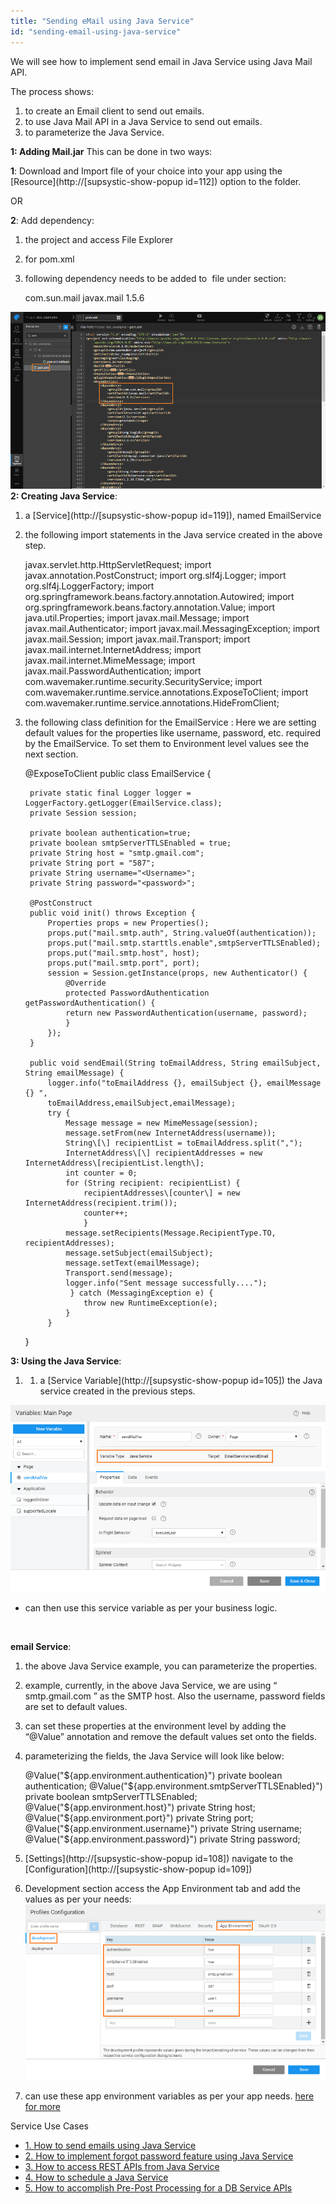 ```yaml
---
title: "Sending eMail using Java Service"
id: "sending-email-using-java-service"
---
```


We will see how to implement send email in Java Service using Java Mail API.

The process shows:

1. to create an Email client to send out emails.
2. to use Java Mail API in a Java Service to send out emails.
3. to parameterize the Java Service.

**1: Adding Mail.jar** This can be done in two ways:

**1**: Download and Import file of your choice into your app using the [Resource](http://[supsystic-show-popup id=112]) option to the folder.

OR

**2**: Add dependency:

1. the project and access File Explorer
2. for pom.xml
3. following dependency needs to be added to  file under section:
    
    <dependency>
        <groupId>com.sun.mail</groupId> 
        <artifactId>javax.mail</artifactId> 
        <version>1.5.6</version> 
    </dependency>
    

[![](../assets/email_pom.png)](../assets/email_pom.png) **2: Creating Java Service**:

1. a [Service](http://[supsystic-show-popup id=119]), named EmailService
2. the following import statements in the Java service created in the above step.
    
     javax.servlet.http.HttpServletRequest;
    import javax.annotation.PostConstruct;
    import org.slf4j.Logger;
    import org.slf4j.LoggerFactory;
    import org.springframework.beans.factory.annotation.Autowired;
    import org.springframework.beans.factory.annotation.Value;
    import java.util.Properties;
    import javax.mail.Message;
    import javax.mail.Authenticator;
    import javax.mail.MessagingException;
    import javax.mail.Session;
    import javax.mail.Transport;
    import javax.mail.internet.InternetAddress;
    import javax.mail.internet.MimeMessage;
    import javax.mail.PasswordAuthentication;
    import com.wavemaker.runtime.security.SecurityService;
    import com.wavemaker.runtime.service.annotations.ExposeToClient;
    import com.wavemaker.runtime.service.annotations.HideFromClient;
    
3. the following class definition for the EmailService : Here we are setting default values for the properties like username, password, etc. required by the EmailService. To set them to Environment level values see the next section.
    
    @ExposeToClient
    public class EmailService {
    
        private static final Logger logger = LoggerFactory.getLogger(EmailService.class);
        private Session session;
    
        private boolean authentication=true;
        private boolean smtpServerTTLSEnabled = true;
        private String host = "smtp.gmail.com";
        private String port = "587";
        private String username="<Username>";
        private String password="<password>";
    
        @PostConstruct
        public void init() throws Exception {
            Properties props = new Properties();
            props.put("mail.smtp.auth", String.valueOf(authentication));
            props.put("mail.smtp.starttls.enable",smtpServerTTLSEnabled);
            props.put("mail.smtp.host", host);
            props.put("mail.smtp.port", port);
            session = Session.getInstance(props, new Authenticator() {
                @Override
                protected PasswordAuthentication getPasswordAuthentication() {
                return new PasswordAuthentication(username, password);
                }
            });
        }
    
        public void sendEmail(String toEmailAddress, String emailSubject, String emailMessage) {
            logger.info("toEmailAddress {}, emailSubject {}, emailMessage {} ",
            toEmailAddress,emailSubject,emailMessage);
            try {
                Message message = new MimeMessage(session);
                message.setFrom(new InternetAddress(username));
                String\[\] recipientList = toEmailAddress.split(",");
                InternetAddress\[\] recipientAddresses = new InternetAddress\[recipientList.length\];
                int counter = 0;
                for (String recipient: recipientList) {
                    recipientAddresses\[counter\] = new InternetAddress(recipient.trim());
                    counter++;
                    }
                message.setRecipients(Message.RecipientType.TO, recipientAddresses);
                message.setSubject(emailSubject);
                message.setText(emailMessage);
                Transport.send(message);
                logger.info("Sent message successfully....");
                 } catch (MessagingException e) {
                    throw new RuntimeException(e);
                }
            }
    }
    

**3: Using the Java Service**:

1. 1. a [Service Variable](http://[supsystic-show-popup id=105]) the Java service created in the previous steps.

[![](../assets/email_java_var.png)](../assets/email_java_var.png)

- can then use this service variable as per your business logic.

 

**email Service**:

1. the above Java Service example, you can parameterize the properties.
2. example, currently, in the above Java Service, we are using “ smtp.gmail.com ” as the SMTP host. Also the username, password fields are set to default values.
3. can set these properties at the environment level by adding the “@Value” annotation and remove the default values set onto the fields.
4. parameterizing the fields, the Java Service will look like below:
    
    @Value("${app.environment.authentication}")
    private boolean authentication;
    @Value("${app.environment.smtpServerTTLSEnabled}")
    private boolean smtpServerTTLSEnabled;
    @Value("${app.environment.host}")
    private String host;
    @Value("${app.environment.port}")
    private String port;
    @Value("${app.environment.username}")
    private String username;
    @Value("${app.environment.password}")
    private String password;
    
5. [Settings](http://[supsystic-show-popup id=108]) navigate to the [Configuration](http://[supsystic-show-popup id=109])
6. Development section access the App Environment tab and add the values as per your needs: [![](../assets/email_app_env.png)](../assets/email_app_env.png)
7. can use these app environment variables as per your app needs. [here for more](/learn/how-tos/using-app-environment-properties/)

Service Use Cases

- [1\. How to send emails using Java Service](/learn/how-tos/sending-email-using-java-service/)
- [2\. How to implement forgot password feature using Java Service](/learn/how-tos/implementing-forgot-password-feature-using-java-service/)
- [3\. How to access REST APIs from Java Service](/learn/how-tos/accessing-rest-apis-java-service/)
- [4\. How to schedule a Java Service](/learn/how-tos/scheduling-java-service/)
- [5\. How to accomplish Pre-Post Processing for a DB Service APIs](/learn/how-tos/pre-post-processing-db-service-apis/)
